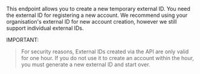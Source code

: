 This endpoint allows you to create a new temporary external ID. You need the external ID for registering a new account. We recommend using your organisation's external ID for new account creation, however we still support individual external IDs.

IMPORTANT:

> For security reasons, External IDs created via the API are only valid for one hour. If you do not use it to create an account within the hour, you must generate a new external ID and start over.
